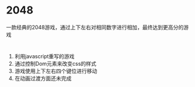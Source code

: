 # 2048
一款经典的2048游戏，通过上下左右对相同数字进行相加，最终达到更高分的游戏
#
1. 利用javascript重写的游戏
2. 通过控制Dom元素来改变css的样式
3. 游戏使用上下左右四个键位进行移动
4. 在动画过渡方面还未完成
